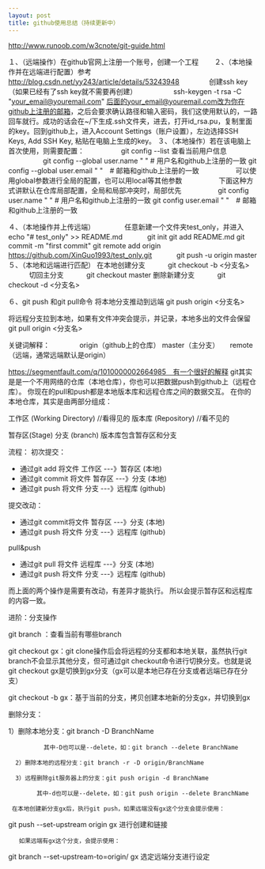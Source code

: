 ```yaml
---
layout: post
title: github使用总结（持续更新中）
---
```


http://www.runoob.com/w3cnote/git-guide.html


１、（远端操作）在github官网上注册一个账号，创建一个工程
　　２、（本地操作并在远端进行配置）参考　　http://blog.csdn.net/yy243/article/details/53243948
　　　　创建ssh key（如果已经有了ssh key就不需要再创建）
　　　　　ssh-keygen -t rsa -C "your_email@youremail.com"
          后面的your_email@youremail.com改为你在github上注册的邮箱，之后会要求确认路径和输入密码，我们这使用默认的，一路回车就行。成功的话会在~/下生成.ssh文件夹，进去，打开id_rsa.pu，复制里面的key。回到github上，进入Account Settings（账户设置），左边选择SSH Keys, Add SSH Key, 粘贴在电脑上生成的key。
３、（本地操作）若在该电脑上首次使用，则需要配置：
　　　　　git config --list 查看当前用户信息
　　　　　git config --global user.name " "    # 用户名和github上注册的一致
                  git config --global user.email "  "　# 邮箱和github上注册的一致
　　　　　可以使用global参数进行全局的配置，也可以用local等其他参数
　　　　　下面这种方式讲默认在仓库局部配置，全局和局部冲突时，局部优先
　　　　　git config user.name " "    # 用户名和github上注册的一致
                  git config user.email "  "　# 邮箱和github上注册的一致

４、（本地操作并上传远端）
　　　　任意新建一个文件夹test_only，并进入
              echo "# test_only" >> README.md 
　　　    git init 
              git add README.md 
              git commit -m "first commit" 
              git remote add origin https://github.com/XinGuo1993/test_only.git
　　　    git push -u origin master
５、（本地和远端进行匹配）
         在本地创建分支
　　　git checkout -b <分支名>
　　　切回主分支
　　　git checkout master
        删除新建分支
　　　git checkout -d <分支名>


６、git push 和git pull命令
将本地分支推动到远端
git push origin <分支名>

将远程分支拉到本地，如果有文件冲突会提示，并记录，本地多出的文件会保留
git pull origin <分支名>

关键词解释：
　　　　origin（github上的仓库）
      master（主分支）
          　 remote（远端，通常远端默认是origin）


https://segmentfault.com/q/1010000002664985　有一个很好的解释
git其实是是一个不用网络的仓库（本地仓库），你也可以把数据push到github上（远程仓库）。
你现在的pull和push都是本地版本库和远程仓库之间的数据交互。
在你的本地仓库，其实是由两部分组成：

工作区 (Working Directory) //看得见的
版本库 (Repository) //看不见的

暂存区(Stage)
分支 (branch)
版本库包含暂存区和分支

流程：
初次提交：
- 通过git add 将文件 工作区 ---》暂存区 (本地)
- 通过git commit 将文件 暂存区 ---》分支 (本地)
- 通过git push 将文件 分支 ---》远程库 (github)

提交改动：
- 通过git commit将文件 暂存区 ---》分支 (本地)
- 通过git push 将文件 分支 ---》远程库 (github)

pull&push
- 通过git pull 将文件 远程库 ---》分支 (本地)
- 通过git push 将文件 分支 ---》远程库 (github)

而上面的两个操作是需要有改动，有差异才能执行。
所以会提示暂存区和远程库的内容一致。

进阶：分支操作

git branch ：查看当前有哪些branch

git checkout gx：git clone操作后会将远程的分支都和本地关联，虽然执行git branch不会显示其他分支，但可通过git checkout命令进行切换分支。也就是说git checkout gx是切换到gx分支（gx可以是本地已存在分支或者远端已存在分支）

git checkout -b gx：基于当前的分支，拷贝创建本地新的分支gx，并切换到gx

删除分支：

1）删除本地分支：git branch -D BranchName

              其中-D也可以是--delete，如：git branch --delete BranchName

      2）删除本地的远程分支：git branch -r -D origin/BranchName

      3）远程删除git服务器上的分支：git push origin -d BranchName

            其中-d也可以是--delete，如：git push origin --delete BranchName

     在本地创建新分支gx后，执行git push，如果远端没有gx这个分支会提示使用：

git push --set-upstream origin gx 进行创建和链接

       如果远端有gx这个分支，会提示使用：

git branch --set-upstream-to=origin/ gx 选定远端分支进行设定



　　　　
